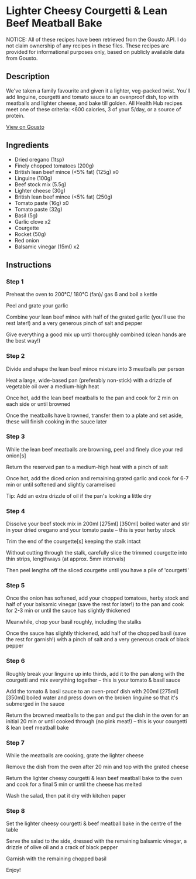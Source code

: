 # Lighter Cheesy Courgetti & Lean Beef Meatball Bake

NOTICE: All of these recipes have been retrieved from the Gousto API. I do not claim ownership of any recipes in these files. These recipes are provided for informational purposes only, based on publicly available data from Gousto.

## Description

We've taken a family favourite and given it a lighter, veg-packed twist. You'll add linguine, courgetti and tomato sauce to an ovenproof dish, top with meatballs and lighter cheese, and bake till golden. All Health Hub recipes meet one of these criteria: <600 calories, 3 of your 5/day, or a source of protein.

[View on Gousto](https://www.gousto.co.uk/recipes/cookbook/lighter-cheesy-courgetti-lean-beef-meatball-bake)

## Ingredients

- Dried oregano (1tsp)
- Finely chopped tomatoes (200g)
- British lean beef mince (<5% fat) (125g) x0
- Linguine (100g)
- Beef stock mix (5.5g)
- Lighter cheese (30g)
- British lean beef mince (<5% fat) (250g)
- Tomato paste (16g) x0
- Tomato paste (32g)
- Basil (5g)
- Garlic clove x2
- Courgette
- Rocket (50g)
- Red onion
- Balsamic vinegar (15ml) x2

## Instructions


### Step 1

Preheat the oven to 200°C/ 180°C (fan)/ gas 6 and boil a kettle

Peel and grate your garlic

Combine your lean beef mince with half of the grated garlic (you’ll use the rest later!) and a very generous pinch of salt and pepper

Give everything a good mix up until thoroughly combined (clean hands are the best way!)


### Step 2

Divide and shape the lean beef mince mixture into 3 meatballs per person

Heat a large, wide-based pan (preferably non-stick) with a drizzle of vegetable oil over a medium-high heat

Once hot, add the lean beef meatballs to the pan and cook for 2 min on each side or until browned

Once the meatballs have browned, transfer them to a plate and set aside, these will finish cooking in the sauce later


### Step 3

While the lean beef meatballs are browning, peel and finely dice your red onion[s]

Return the reserved pan to a medium-high heat with a pinch of salt

Once hot, add the diced onion and remaining grated garlic and cook for 6-7 min or until softened and slightly caramelised

Tip: Add an extra drizzle of oil if the pan's looking a little dry


### Step 4

Dissolve your beef stock mix in 200ml <span class="text-purple">[275ml]</span><span class="text-danger"> [350ml] </span>boiled water and stir in your dried oregano and your tomato paste – this is your herby stock

Trim the end of the courgette[s] keeping the stalk intact

Without cutting through the stalk, carefully slice the trimmed courgette into thin strips, lengthways (at approx. 5mm intervals)

Then peel lengths off the sliced courgette<span class="text-danger"> </span>until you have a pile of 'courgetti'


### Step 5

Once the onion has softened, add your chopped tomatoes, herby stock and half of your balsamic vinegar (save the rest for later!) to the pan and cook for 2-3 min or until the sauce has slightly thickened

Meanwhile, chop your basil roughly, including the stalks

Once the sauce has slightly thickened, add half of the chopped basil (save the rest for garnish!) with a pinch of salt and a very generous crack of black pepper


### Step 6

Roughly break your linguine up into thirds, add it to the pan along with the courgetti and mix everything together – this is your tomato & basil sauce

Add the tomato & basil sauce to an oven-proof dish with 200ml <span class="text-purple">[275ml]</span> <span class="text-danger">[350ml]</span> boiled water and press down on the broken linguine so that it's submerged in the sauce

Return the browned meatballs to the pan and put the dish in the oven for an initial 20 min or until cooked through (no pink meat!) – this is your courgetti & lean beef meatball bake


### Step 7

While the meatballs are cooking, grate the lighter cheese

Remove the dish from the oven after 20 min and top with the grated cheese

Return the lighter cheesy courgetti & lean beef meatball bake to the oven and cook for a final 5 min or until the cheese has melted

Wash the salad, then pat it dry with kitchen paper

### Step 8

Set the lighter cheesy courgetti & beef meatball bake in the centre of the table

Serve the salad to the side, dressed with the remaining balsamic vinegar, a drizzle of olive oil and a crack of black pepper

Garnish with the remaining chopped basil

Enjoy!


